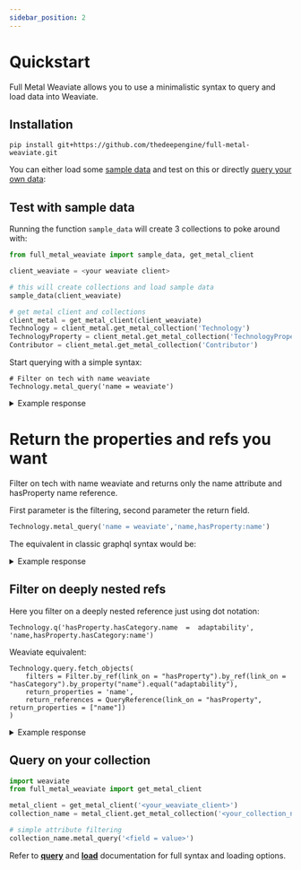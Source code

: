 ```yaml
---
sidebar_position: 2
---
```


# Quickstart

Full Metal Weaviate allows you to use a minimalistic syntax to query and load data into Weaviate.

## Installation

```
pip install git+https://github.com/thedeepengine/full-metal-weaviate.git
```

You can either load some [sample data](#test-with-sample-data) and test on this or directly [query your own data](#query-on-your-collection):

## Test with sample data

Running the function `sample_data` will create 3 collections to poke around with:


```python
from full_metal_weaviate import sample_data, get_metal_client

client_weaviate = <your weaviate client>

# this will create collections and load sample data
sample_data(client_weaviate)

# get metal client and collections
client_metal = get_metal_client(client_weaviate)
Technology = client_metal.get_metal_collection('Technology')
TechnologyProperty = client_metal.get_metal_collection('TechnologyProperty')
Contributor = client_metal.get_metal_collection('Contributor')
```

Start querying with a simple syntax:

```
# Filter on tech with name weaviate
Technology.metal_query('name = weaviate')
```

<details>
  <summary>Example response</summary>
```json
[{'uuid': '050fd8f7-86ae-43fb-8cb6-139bd2bcfbf8',
  'properties': {'description': None,
   'nb_stars': None,
   'github': None,
   'release_date': None,
   'number_field': None,
   'name': 'weaviate'},
  'vector': {}}]
```
</details>

# Return the properties and refs you want 

Filter on tech with name weaviate and returns only the name attribute and hasProperty name reference.

First parameter is the filtering, second parameter the return field.

```python
Technology.metal_query('name = weaviate','name,hasProperty:name')
```

The equivalent in classic graphql syntax would be:

<details>
  <summary>Example response</summary>
```json
[{'uuid': '050fd8f7-86ae-43fb-8cb6-139bd2bcfbf8',
  'properties': {'name': 'weaviate'},
  'references': {'hasProperty': [{'uuid': 'c34945d3-af30-43b8-a59a-7235e60bbb62',
     'properties': {'name': 'HNSW'},
     'vector': {}},
    {'uuid': 'f3d42422-c481-41d3-b044-211fe6ec6338',
     'properties': {'name': 'Dynamic Index'},
     'vector': {}},
    {'uuid': '945cedd8-e997-4815-978a-b7a180f17ccb',
     'properties': {'name': 'PQ'},
     'vector': {}},
    {'uuid': '92530bc7-00df-41b2-9ec2-db93469ff4c6',
     'properties': {'name': 'Flat Index'},
     'vector': {}}]},
  'vector': {}}]
```
</details>

## Filter on deeply nested refs

Here you filter on a deeply nested reference just using dot notation:

```
Technology.q('hasProperty.hasCategory.name  =  adaptability', 'name,hasProperty.hasCategory:name')
```
Weaviate equivalent:

```
Technology.query.fetch_objects(
    filters = Filter.by_ref(link_on = "hasProperty").by_ref(link_on = "hasCategory").by_property("name").equal("adaptability"),
    return_properties = 'name',
    return_references = QueryReference(link_on = "hasProperty", return_properties = ["name"])
)
```

<details>
  <summary>Example response</summary>
```json
[{'uuid': '48cc9240-437d-436f-be3d-2b8ed6942eff',
  'properties': {'name': 'weaviate'},
  'references': {'hasProperty': [{'uuid': '35b3600b-19fc-4f27-8994-03c719b8fd0d',
     'properties': {},
     'references': {'hasCategory': [{'uuid': 'ac6d2e08-314c-4ac6-b4ce-436390fa41ba',
        'properties': {'name': 'performance'},
        'vector': {}}]},
     'vector': {}},
    {'uuid': '6625a75f-d84f-43c6-bbe8-d19b527f055f',
     'properties': {},
     'references': {'hasCategory': [{'uuid': 'd567e774-4dd1-4bd0-90f3-e199c088d761',
        'properties': {'name': 'adaptability'},
        'vector': {}}]},
     'vector': {}},
    {'uuid': '019fa50a-38fa-4352-a6c1-a0671fcc2709',
     'properties': {},
     'references': {'hasCategory': [{'uuid': 'e9351eaf-5e75-4cb3-94ba-1f2f012c030d',
        'properties': {'name': 'efficiency'},
        'vector': {}}]},
     'vector': {}},
    {'uuid': 'fe4f8e34-0b08-4c57-b22d-fdfd0cceabb3',
     'properties': {},
     'references': {'hasCategory': [{'uuid': 'a5bd962e-6a70-4188-9929-1e57c5cb4c5e',
        'properties': {'name': 'accuracy'},
        'vector': {}}]},
     'vector': {}}]},
  'vector': {}}]
```
</details>


## Query on your collection

```python
import weaviate
from full_metal_weaviate import get_metal_client

metal_client = get_metal_client('<your_weaviate_client>')
collection_name = metal_client.get_metal_collection('<your_collection_name>')

# simple attribute filtering
collection_name.metal_query('<field = value>')
```

Refer to **[query](query_data.md)** and **[load](load_data.md)** documentation for full syntax and loading options.

